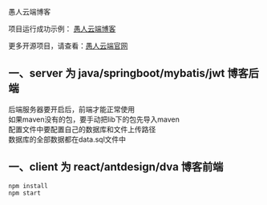 愚人云端博客

项目运行成功示例： [愚人云端博客](http://blog.yurencloud.com)

更多开源项目，请查看：[愚人云端官网](http://www.yurencloud.com)

## 一、server 为 java/springboot/mybatis/jwt 博客后端
后端服务器要开启后，前端才能正常使用  
如果maven没有的包，要手动把lib下的包先导入maven  
配置文件中要配置自己的数据库和文件上传路径  
数据库的全部数据都在data.sql文件中  


## 一、client 为 react/antdesign/dva 博客前端
~~~
npm install
npm start
~~~
